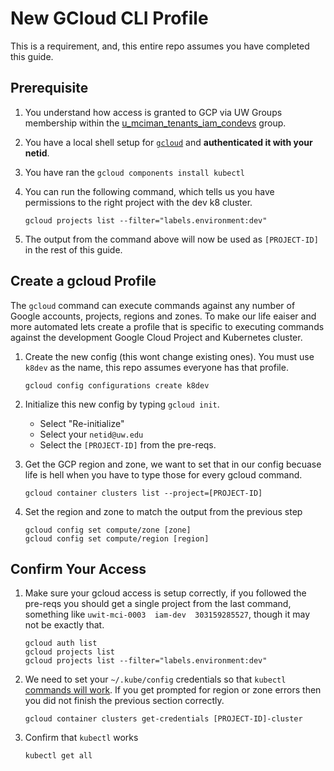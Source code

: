 # New GCloud CLI Profile
This is a requirement, and, this entire repo assumes you have completed this guide.

## Prerequisite
1. You understand how access is granted to GCP via UW Groups membership within the [u_mciman_tenants_iam_condevs](https://groups.uw.edu/search/?name=u_mciman_tenants_iam&stem=&member=&owner=&type=effective&scope=one) group.
1. You have a local shell setup for [`gcloud`](https://cloud.google.com/sdk/docs/quickstarts) and **authenticated it with your netid**.
2. You have ran the `gcloud components install kubectl`
3. You can run the following command, which tells us you have permissions to the right project with the dev k8 cluster.  

    ```
    gcloud projects list --filter="labels.environment:dev"
    ```

4. The output from the command above will now be used as `[PROJECT-ID]` in the rest of this guide.

## Create a gcloud Profile
The `gcloud` command can execute commands against any number of Google accounts, projects, regions and zones.  To make our life eaiser and more automated lets create a profile that is specific to executing commands against the development Google Cloud Project and Kubernetes cluster.

1. Create the new config (this wont change existing ones). You must use `k8dev` as the name, this repo assumes everyone has that profile.

    ```
    gcloud config configurations create k8dev
    ```

2. Initialize this new config by typing `gcloud init`.  
   - Select "Re-initialize"
   - Select your `netid@uw.edu`
   - Select the `[PROJECT-ID]` from the pre-reqs.  

3. Get the GCP region and zone, we want to set that in our config becuase life is hell when you have to type those for every gcloud command.

    ```
    gcloud container clusters list --project=[PROJECT-ID]
    ```

4. Set the region and zone to match the output from the previous step
    
    ```
    gcloud config set compute/zone [zone]
    gcloud config set compute/region [region]
    ```

## Confirm Your Access
1. Make sure your gcloud access is setup correctly, if you followed the pre-reqs you should get a single project from the last command, something like `uwit-mci-0003  iam-dev  303159285527`, though it may not be exactly that.

    ```
    gcloud auth list
    gcloud projects list
    gcloud projects list --filter="labels.environment:dev"
    ```

1. We need to set your `~/.kube/config` credentials so that `kubectl` [commands will work](https://cloud.google.com/sdk/gcloud/reference/container/clusters/get-credentials).  If you get prompted for region or zone errors then you did not finish the previous section correctly.

    ```
    gcloud container clusters get-credentials [PROJECT-ID]-cluster
    ```

2. Confirm that `kubectl` works

    ```
    kubectl get all
    ```